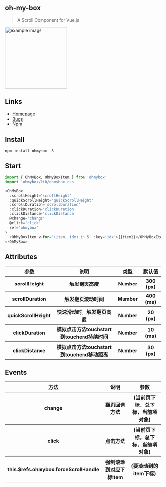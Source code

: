 ## oh-my-box
>A Scroll Component for Vue.js
<div><img width='200px' src='https://i.loli.net/2020/04/17/d9IurLPOT3qWfAv.gif' alt='example image'/></div>

## Links
- [Homepage](https://github.com/llqi/oh-my-box)
- [Bugs](https://github.com/llqi/oh-my-box/issues)
- [Npm](https://www.npmjs.com/package/ohmybox)

## Install
```shell
npm install ohmybox -S
```

## Start
``` javascript
import { OhMyBox, OhMyBoxItem } from 'ohmybox'
import 'ohmybox/lib/ohmybox.css'

<OhMyBox
  :scrollHeight='scrollHeight'
  :quickScrollHeight='quickScrollHeight'
  :scrollDuration='scrollDuration'
  :clickDuration='clickDuration'
  :clickDistance='clickDistance'
  @change='change'
  @click='click'
  ref='ohmybox'
>
  <OhMyBoxItem v-for='(item, idx) in 5' :key='idx'>{{item}}</OhMyBoxItem>
</OhMyBox>
```
## Attributes

<table>
    <tr>
        <th>参数</th>
        <th>说明</th>
        <th>类型</th>
        <th>默认值</th>
    </tr>
    <tr>
        <th>scrollHeight</th>
        <th>触发翻页高度</th>
        <th>Number</th>
        <th>300 (px)</th>
    </tr>
    <tr>
        <th>scrollDuration</th>
        <th>触发翻页滚动时间</th>
        <th>Mumber</th>
        <th>400 (ms)</th>
    </tr>
    <tr>
        <th>quickScrollHeight</th>
        <th>快速滑动时，触发翻页高度</th>
        <th>Number</th>
        <th>20 (px)</th>
    </tr>
    <tr>
        <th>clickDuration</th>
        <th>模拟点击方法touchstart到touchend持续时间</th>
        <th>Number</th>
        <th>10 (ms)</th>
    </tr>
    <tr>
        <th>clickDistance</th>
        <th>模拟点击方法touchstart到touchend移动距离</th>
        <th>Number</th>
        <th>30 (px)</th>
    </tr>
</table>

## Events

<table>
    <tr>
        <th>方法</th>
        <th>说明</th>
        <th>参数</th>
    </tr>
    <tr>
        <th>change</th>
        <th>翻页回调方法</th>
        <th>(当前页下标，总下标，当前项对象)</th>
    </tr>
    <tr>
        <th>click</th>
        <th>点击方法</th>
        <th>(当前页下标，总下标，当前项对象)</th>
    </tr>
    <tr>
        <th>this.$refs.ohmybox.forceScrollHandle</th>
        <th>强制滚动到对应下标item</th>
        <th>(要滚动到的item下标)</th>
    </tr>
</table>



